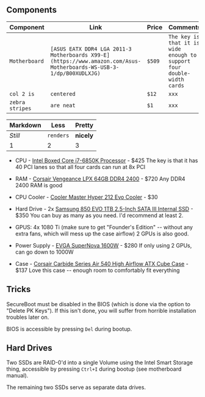 ## Components

Component | Link | Price | Comments
--- | --- | --- | ---
`Motherboard` | `[ASUS EATX DDR4 LGA 2011-3 Motherboards X99-E](https://www.amazon.com/Asus-Motherboards-WS-USB-3-1/dp/B00XUDLXJG)` | `$509` | `The key is that it is wide enough to support four double-width cards`
`col 2 is` | `centered` | `$12` | `xxx`
`zebra stripes` | `are neat` | `$1` | `xxx`

Markdown | Less | Pretty
--- | --- | ---
*Still* | `renders` | **nicely**
1 | 2 | 3

- CPU - [Intel Boxed Core i7-6850K Processor](https://www.amazon.com/gp/product/B01FJLAITC) - $425
The key is that it has 40 PCI lanes so that all four cards can run at 8x PCI

- RAM - [Corsair Vengeance LPX 64GB DDR4 2400](https://www.amazon.com/gp/product/B01ET6Y09C) - $720
Any DDR4 2400 RAM is good

- CPU Cooler - [Cooler Master Hyper 212 Evo Cooler](https://www.amazon.com/dp/B005O65JXI) - $30

- Hard Drive - 2x [Samsung 850 EVO 1TB 2.5-Inch SATA III Internal SSD](https://www.amazon.com/gp/product/B00OBRFFAS) - $350
You can buy as many as you need. I'd recommend at least 2.

- GPUS: 4x 1080 Ti (make sure to get "Founder's Edition" -- without any extra fans, which will mess up the case airflow)
2 GPUs is also good.

- Power Supply - [EVGA SuperNova 1600W](https://www.amazon.com/EVGA-SuperNOVA-PLATINUM-Crossfire-220-P2-1600-X1/dp/B00NJG61JQ) - $280 
If only using 2 GPUs, can go down to 1000W

- Case - [Corsair Carbide Series Air 540 High Airflow ATX Cube Case](https://www.amazon.com/gp/product/B00D6GINF4) - $137
Love this case -- enough room to comfortably fit everything

## Tricks

SecureBoot must be disabled in the BIOS (which is done via the option to "Delete PK Keys").
If this isn't done, you will suffer from horrible installation troubles later on.

BIOS is accessible by pressing `Del` during bootup.

## Hard Drives

Two SSDs are RAID-0'd into a single Volume using the Intel Smart Storage thing, accessible by pressing `Ctrl+I` during bootup (see motherboard manual).

The remaining two SSDs serve as separate data drives.
